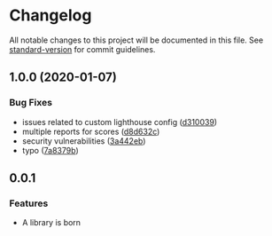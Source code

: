 # Changelog

All notable changes to this project will be documented in this file. See [standard-version](https://github.com/conventional-changelog/standard-version) for commit guidelines.

## 1.0.0 (2020-01-07)


### Bug Fixes

* issues related to custom lighthouse config ([d310039](https://github.com/Jam3/adviser-plugin-lighthouse/commit/d3100399a3c70aed8ff0623b8888686327119a54))
* multiple reports for scores ([d8d632c](https://github.com/Jam3/adviser-plugin-lighthouse/commit/d8d632c8352537bb3843f93225b5cb0fd92f9034))
* security vulnerabilities ([3a442eb](https://github.com/Jam3/adviser-plugin-lighthouse/commit/3a442eb50040e28f073ed558043394ba89f1d184))
* typo ([7a8379b](https://github.com/Jam3/adviser-plugin-lighthouse/commit/7a8379b3ed05824259102b675f8a1c94bcecf2a8))

<a name="0.0.1"></a>
## 0.0.1

### Features

- A library is born
